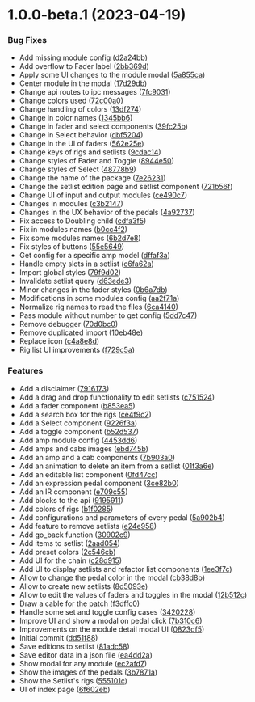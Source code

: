 # 1.0.0-beta.1 (2023-04-19)


### Bug Fixes

* Add missing module config ([d2a24bb](https://github.com/bloodysummers/headrush-desktop/commit/d2a24bb82fab97972ffebd73aafcd96473bb6a0e))
* Add overflow to Fader label ([2bb369d](https://github.com/bloodysummers/headrush-desktop/commit/2bb369d078a9ff979aa64af7877049ac08ecbaf3))
* Apply some UI changes to the module modal ([5a855ca](https://github.com/bloodysummers/headrush-desktop/commit/5a855ca69615f55c9c7352a3724cf2d6f853fe6d))
* Center module in the modal ([17d29db](https://github.com/bloodysummers/headrush-desktop/commit/17d29db6c8a03cf5118637580a1b6b0655249fa6))
* Change api routes to ipc messages ([7fc9031](https://github.com/bloodysummers/headrush-desktop/commit/7fc9031703a90d537074883607b489e744cfc429))
* Change colors used ([72c00a0](https://github.com/bloodysummers/headrush-desktop/commit/72c00a0fb1733e09264a71e358f1d2092c48b0d0))
* Change handling of colors ([13df274](https://github.com/bloodysummers/headrush-desktop/commit/13df27471de2f0700590f7b4ff63913e6adbad4a))
* Change in color names ([1345bb6](https://github.com/bloodysummers/headrush-desktop/commit/1345bb6e7ffbb5d6d5b0743b7811f69c42db9442))
* Change in fader and select components ([39fc25b](https://github.com/bloodysummers/headrush-desktop/commit/39fc25bf9ac037e8df185e377ea21c498500bb64))
* Change in Select behavior ([dbf5204](https://github.com/bloodysummers/headrush-desktop/commit/dbf5204642f13b2ba0dd381612e64514e32a53f9))
* Change in the UI of faders ([562e25e](https://github.com/bloodysummers/headrush-desktop/commit/562e25e9206fbcc84f091a8b3090fb487752e8f1))
* Change keys of rigs and setlists ([9cdac14](https://github.com/bloodysummers/headrush-desktop/commit/9cdac142dafe93decc7b42cb8f2ee5b7c2b73c5c))
* Change styles of Fader and Toggle ([8944e50](https://github.com/bloodysummers/headrush-desktop/commit/8944e50cd3656d3c25448f7d27bea99f3e20b003))
* Change styles of Select ([48778b9](https://github.com/bloodysummers/headrush-desktop/commit/48778b9ec417b5b1eb8831f36ae9b062ee4b88c5))
* Change the name of the package ([7e26231](https://github.com/bloodysummers/headrush-desktop/commit/7e26231c9bfd2c23fe0d059a4c451f4f1a1ae5a6))
* Change the setlist edition page and setlist component ([721b56f](https://github.com/bloodysummers/headrush-desktop/commit/721b56f4870824ca126011ace212e6e736542582))
* Change UI of input and output modules ([ce490c7](https://github.com/bloodysummers/headrush-desktop/commit/ce490c7ddbb509a5475ece1335b6b968f7c4fd21))
* Changes in modules ([c3b2147](https://github.com/bloodysummers/headrush-desktop/commit/c3b2147666b5be246594817366d679b71bedfad0))
* Changes in the UX behavior of the pedals ([4a92737](https://github.com/bloodysummers/headrush-desktop/commit/4a92737eeef6dac6560a6890c12a5d3f03580749))
* Fix access to Doubling child ([cdfa3f5](https://github.com/bloodysummers/headrush-desktop/commit/cdfa3f50b2a866591d714b0391a975457726e630))
* Fix in modules names ([b0cc4f2](https://github.com/bloodysummers/headrush-desktop/commit/b0cc4f277dec5811c9883489ef11ce95e2f03d04))
* Fix some modules names ([6b2d7e8](https://github.com/bloodysummers/headrush-desktop/commit/6b2d7e8f43e6bc6fac19bc31b7d7d66b0be7c62b))
* Fix styles of buttons ([55e5649](https://github.com/bloodysummers/headrush-desktop/commit/55e5649ac0417fbc520a7959d65cafdfd666bcb8))
* Get config for a specific amp model ([dffaf3a](https://github.com/bloodysummers/headrush-desktop/commit/dffaf3abddcb571c23b2699956ca17044133b951))
* Handle empty slots in a setlist ([c6fa62a](https://github.com/bloodysummers/headrush-desktop/commit/c6fa62a3df660b41d6860ecd4973bac23a0766db))
* Import global styles ([79f9d02](https://github.com/bloodysummers/headrush-desktop/commit/79f9d029de2287e91c590b1e094edbb2615af4b5))
* Invalidate setlist query ([d63ede3](https://github.com/bloodysummers/headrush-desktop/commit/d63ede33ac85f03b971138149e9c7e5dfa4925ea))
* Minor changes in the fader styles ([0b6a7db](https://github.com/bloodysummers/headrush-desktop/commit/0b6a7db296be8193e5a1ab4b7080a3ec09ccd1ef))
* Modifications in some modules config ([aa2f71a](https://github.com/bloodysummers/headrush-desktop/commit/aa2f71a4dc7d5e7f6a80c4bbdaf083ec77ba033f))
* Normalize rig names to read the files ([6ca4140](https://github.com/bloodysummers/headrush-desktop/commit/6ca4140ed4783cff9037d7127f1d09d518b25535))
* Pass module without number to get config ([5dd7c47](https://github.com/bloodysummers/headrush-desktop/commit/5dd7c4788a30259165c00b83e6836ad2e85dd099))
* Remove debugger ([70d0bc0](https://github.com/bloodysummers/headrush-desktop/commit/70d0bc00dfc1d141bdb5fdc0a888ed778dc9b79c))
* Remove duplicated import ([10eb48e](https://github.com/bloodysummers/headrush-desktop/commit/10eb48e0a134d53846ed2424c0a644cb8ed567a1))
* Replace icon ([c4a8e8d](https://github.com/bloodysummers/headrush-desktop/commit/c4a8e8d42598f211331244cb5e6617bfdb66cfa7))
* Rig list UI improvements ([f729c5a](https://github.com/bloodysummers/headrush-desktop/commit/f729c5a978f1b5253d5cd90d1db11ae3edc031d6))


### Features

* Add a disclaimer ([7916173](https://github.com/bloodysummers/headrush-desktop/commit/7916173de6b66265363ffbe5960166e3ec9fb84e))
* Add a drag and drop functionality to edit setlists ([c751524](https://github.com/bloodysummers/headrush-desktop/commit/c7515249f6b2ef8b3303fa620873e2e7d0197bc6))
* Add a fader component ([b853ea5](https://github.com/bloodysummers/headrush-desktop/commit/b853ea5e932c3f79620d302f96b6c6ec34019e82))
* Add a search box for the rigs ([ce4f9c2](https://github.com/bloodysummers/headrush-desktop/commit/ce4f9c2fa975a23e2e2d2e46eae0830b986cb731))
* Add a Select component ([9226f3a](https://github.com/bloodysummers/headrush-desktop/commit/9226f3af24a83d794b407dba0074d993220b5edc))
* Add a toggle component ([b52d537](https://github.com/bloodysummers/headrush-desktop/commit/b52d5378c8482e92e618ec321ae64b0c09fe3424))
* Add amp module config ([4453dd6](https://github.com/bloodysummers/headrush-desktop/commit/4453dd68c9b5b237a0eee4a86abd427ce14c96bb))
* Add amps and cabs images ([ebd745b](https://github.com/bloodysummers/headrush-desktop/commit/ebd745bb2161871d19eba7e419e43320395d43c5))
* Add an amp and a cab components ([7b903a0](https://github.com/bloodysummers/headrush-desktop/commit/7b903a08285c9452750563e4d889738a7f45ebbf))
* Add an animation to delete an item from a setlist ([01f3a6e](https://github.com/bloodysummers/headrush-desktop/commit/01f3a6e96145092a45aebe29d47c8a691765f5aa))
* Add an editable list component ([0fd47cc](https://github.com/bloodysummers/headrush-desktop/commit/0fd47ccb199dfe92113109f92dd68bf3066e950d))
* Add an expression pedal component ([3ce82b0](https://github.com/bloodysummers/headrush-desktop/commit/3ce82b0ca0946e18c2a27732d921467487724811))
* Add an IR component ([e709c55](https://github.com/bloodysummers/headrush-desktop/commit/e709c554b554c5f8ea0ec45e8eba644eb6282eea))
* Add blocks to the api ([9195911](https://github.com/bloodysummers/headrush-desktop/commit/919591150056960f2007ee857426cc922ed802f3))
* Add colors of rigs ([b1f0285](https://github.com/bloodysummers/headrush-desktop/commit/b1f0285e56861b332385d3e43643f100a70815c7))
* Add configurations and parameters of every pedal ([5a902b4](https://github.com/bloodysummers/headrush-desktop/commit/5a902b4db7ecc95c3a5677fb22b0ec9c7f28af9b))
* Add feature to remove setlists ([e24e958](https://github.com/bloodysummers/headrush-desktop/commit/e24e958f97ac2274aa6dcb791bafa1b1d376f8e7))
* Add go_back function ([30902c9](https://github.com/bloodysummers/headrush-desktop/commit/30902c9402d1274952fb7859d81804dbf3061188))
* Add items to setlist ([2aad054](https://github.com/bloodysummers/headrush-desktop/commit/2aad05418e8385a0633c17c56412bf017a5497a6))
* Add preset colors ([2c546cb](https://github.com/bloodysummers/headrush-desktop/commit/2c546cbba86cf270cccac1b5e61e51a024c50afe))
* Add UI for the chain ([c28d915](https://github.com/bloodysummers/headrush-desktop/commit/c28d9150886db6ca027fcf01852123fe57156aee))
* Add UI to display setlists and refactor list components ([1ee3f7c](https://github.com/bloodysummers/headrush-desktop/commit/1ee3f7c9d3953d53be0159f9c257dbf62dea879d))
* Allow to change the pedal color in the modal ([cb38d8b](https://github.com/bloodysummers/headrush-desktop/commit/cb38d8bc2d95f64329eb17bde0fafda15da77d0a))
* Allow to create new setlists ([8d5093e](https://github.com/bloodysummers/headrush-desktop/commit/8d5093ef74895554cd9823dbf854f1ae1e0f4205))
* Allow to edit the values of faders and toggles in the modal ([12b512c](https://github.com/bloodysummers/headrush-desktop/commit/12b512cb80234d5905fdbe68bd4d88cdb638c402))
* Draw a cable for the patch ([f3dffc0](https://github.com/bloodysummers/headrush-desktop/commit/f3dffc0310c87f239c31d0c3362b0f4cb524f32a))
* Handle some set and toggle config cases ([3420228](https://github.com/bloodysummers/headrush-desktop/commit/3420228c0260592a40997952c8e238f6a9ba1ed2))
* Improve UI and show a modal on pedal click ([7b310c6](https://github.com/bloodysummers/headrush-desktop/commit/7b310c6bd7045e060616e1fb1bb86e5b221f0cbc))
* Improvements on the module detail modal UI ([0823df5](https://github.com/bloodysummers/headrush-desktop/commit/0823df514dfca8f4935d9a5275776369dcd940df))
* Initial commit ([dd51f88](https://github.com/bloodysummers/headrush-desktop/commit/dd51f8842965cb80b098385d6ef774b11000feb5))
* Save editions to setlist ([81adc58](https://github.com/bloodysummers/headrush-desktop/commit/81adc588576828ded283ba591d0de5951489e849))
* Save editor data in a json file ([ea4dd2a](https://github.com/bloodysummers/headrush-desktop/commit/ea4dd2a4c37e4f144b389ce2410e2ec23fbf22c6))
* Show modal for any module ([ec2afd7](https://github.com/bloodysummers/headrush-desktop/commit/ec2afd7400291af51caa8fa4bc01582880412a3b))
* Show the images of the pedals ([3b7871a](https://github.com/bloodysummers/headrush-desktop/commit/3b7871ae1c05ebd82074dc5648c92bc2d2679c41))
* Show the Setlist's rigs ([555101c](https://github.com/bloodysummers/headrush-desktop/commit/555101c680d90ab84c457795776e1f153b861dd3))
* UI of index page ([6f602eb](https://github.com/bloodysummers/headrush-desktop/commit/6f602ebe462d6a7cc6f56a21c9a9667ef6dbc95a))
